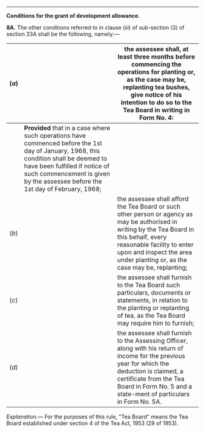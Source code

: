 ****

**Conditions for the grant of development allowance.**

**8A.** The other conditions referred to in clause (_iii_) of sub-section (3) of section 33A shall be the following, namely:—

(_a_)|  |  the assessee shall, at least three months before commencing the operations for planting or, as the case may be, replanting tea bushes, give notice of his intention to do so to the Tea Board in writing in Form No. 4:  
---|---|---  
|  | **Provided** that in a case where such operations have commenced before the 1st day of January, 1968, this condition shall be deemed to have been fulfilled if notice of such commencement is given by the assessee before the 1st day of February, 1968;  
(_b_)|  |  the assessee shall afford the Tea Board or such other person or agency as may be authorised in writing by the Tea Board in this behalf, every reasonable facility to enter upon and inspect the area under planting or, as the case may be, replanting;  
(_c_)|  |  the assessee shall furnish to the Tea Board such particulars, documents or statements, in relation to the planting or replanting of tea, as the Tea Board may require him to furnish;  
(_d_)|  |  the assessee shall furnish to the Assessing Officer, along with his return of income for the previous year for which the deduction is claimed, a certificate from the Tea Board in Form No. 5 and a state-ment of particulars in Form No. 5A.  
  
_Explanation.—_ For the purposes of this rule, "Tea Board" means the Tea Board established under section 4 of the Tea Act, 1953 (29 of 1953).